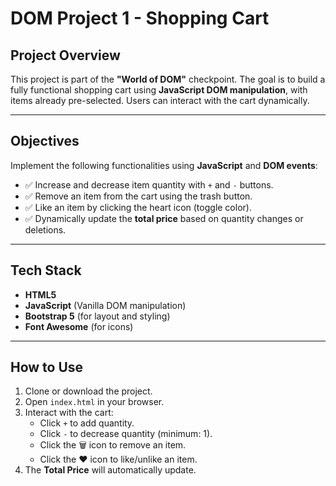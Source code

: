 # DOM Project 1 - Shopping Cart

## Project Overview

This project is part of the **"World of DOM"** checkpoint. The goal is to build a fully functional shopping cart using **JavaScript DOM manipulation**, with items already pre-selected. Users can interact with the cart dynamically.

---

## Objectives

Implement the following functionalities using **JavaScript** and **DOM events**:

- ✅ Increase and decrease item quantity with `+` and `-` buttons.
- ✅ Remove an item from the cart using the trash button.
- ✅ Like an item by clicking the heart icon (toggle color).
- ✅ Dynamically update the **total price** based on quantity changes or deletions.

---

## Tech Stack

- **HTML5**
- **JavaScript** (Vanilla DOM manipulation)
- **Bootstrap 5** (for layout and styling)
- **Font Awesome** (for icons)

---

##  How to Use

1. Clone or download the project.
2. Open `index.html` in your browser.
3. Interact with the cart:
   - Click `+` to add quantity.
   - Click `-` to decrease quantity (minimum: 1).
   - Click the 🗑️ icon to remove an item.
   - Click the ❤️ icon to like/unlike an item.
4. The **Total Price** will automatically update.